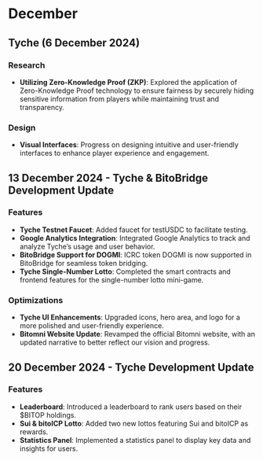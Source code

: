 # December

## Tyche  (6 December 2024)

### Research

* **Utilizing Zero-Knowledge Proof (ZKP)**: Explored the application of Zero-Knowledge Proof technology to ensure fairness by securely hiding sensitive information from players while maintaining trust and transparency.

### Design

* **Visual Interfaces**: Progress on designing intuitive and user-friendly interfaces to enhance player experience and engagement.

## 13 December 2024 - Tyche & BitoBridge Development Update

### Features

* **Tyche Testnet Faucet**: Added faucet for testUSDC to facilitate testing.
* **Google Analytics Integration**: Integrated Google Analytics to track and analyze Tyche’s usage and user behavior.
* **BitoBridge Support for DOGMI**: ICRC token DOGMI is now supported in BitoBridge for seamless token bridging.
* **Tyche Single-Number Lotto**: Completed the smart contracts and frontend features for the single-number lotto mini-game.

### Optimizations

* **Tyche UI Enhancements**: Upgraded icons, hero area, and logo for a more polished and user-friendly experience.
* **Bitomni Website Update**: Revamped the official Bitomni website, with an updated narrative to better reflect our vision and progress.

## 20 December 2024 - Tyche Development Update

### Features

* **Leaderboard**: Introduced a leaderboard to rank users based on their $BITOP holdings.
* **Sui & bitoICP Lotto**: Added two new lottos featuring Sui and bitoICP as rewards.
* **Statistics Panel**: Implemented a statistics panel to display key data and insights for users.
